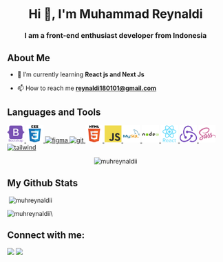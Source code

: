 <h1 align="center">Hi 👋, I'm Muhammad Reynaldi</h1>
<h3 align="center">I am a front-end enthusiast developer from Indonesia</h3>

## About Me

- 🌱 I’m currently learning **React js and Next Js**

- 📫 How to reach me **reynaldi180101@gmail.com**

## Languages and Tools

<p align="left"> <a href="https://getbootstrap.com" target="_blank" rel="noreferrer"> <img src="https://raw.githubusercontent.com/devicons/devicon/master/icons/bootstrap/bootstrap-plain-wordmark.svg" alt="bootstrap" width="40" height="40"/> </a> <a href="https://www.w3schools.com/css/" target="_blank" rel="noreferrer"> <img src="https://raw.githubusercontent.com/devicons/devicon/master/icons/css3/css3-original-wordmark.svg" alt="css3" width="40" height="40"/> </a> <a href="https://www.figma.com/" target="_blank" rel="noreferrer"> <img src="https://www.vectorlogo.zone/logos/figma/figma-icon.svg" alt="figma" width="40" height="40"/> </a> <a href="https://git-scm.com/" target="_blank" rel="noreferrer"> <img src="https://www.vectorlogo.zone/logos/git-scm/git-scm-icon.svg" alt="git" width="40" height="40"/> </a> <a href="https://www.w3.org/html/" target="_blank" rel="noreferrer"> <img src="https://raw.githubusercontent.com/devicons/devicon/master/icons/html5/html5-original-wordmark.svg" alt="html5" width="40" height="40"/> </a> <a href="https://developer.mozilla.org/en-US/docs/Web/JavaScript" target="_blank" rel="noreferrer"> <img src="https://raw.githubusercontent.com/devicons/devicon/master/icons/javascript/javascript-original.svg" alt="javascript" width="40" height="40"/> </a> <a href="https://www.mysql.com/" target="_blank" rel="noreferrer"> <img src="https://raw.githubusercontent.com/devicons/devicon/master/icons/mysql/mysql-original-wordmark.svg" alt="mysql" width="40" height="40"/> </a> <a href="https://nodejs.org" target="_blank" rel="noreferrer"> <img src="https://raw.githubusercontent.com/devicons/devicon/master/icons/nodejs/nodejs-original-wordmark.svg" alt="nodejs" width="40" height="40"/> </a> <a href="https://reactjs.org/" target="_blank" rel="noreferrer"> <img src="https://raw.githubusercontent.com/devicons/devicon/master/icons/react/react-original-wordmark.svg" alt="react" width="40" height="40"/> </a> <a href="https://redux.js.org" target="_blank" rel="noreferrer"> <img src="https://raw.githubusercontent.com/devicons/devicon/master/icons/redux/redux-original.svg" alt="redux" width="40" height="40"/> </a> <a href="https://sass-lang.com" target="_blank" rel="noreferrer"> <img src="https://raw.githubusercontent.com/devicons/devicon/master/icons/sass/sass-original.svg" alt="sass" width="40" height="40"/> </a> <a href="https://tailwindcss.com/" target="_blank" rel="noreferrer"> <img src="https://www.vectorlogo.zone/logos/tailwindcss/tailwindcss-icon.svg" alt="tailwind" width="40" height="40"/> </a> </p>

<p align="center"><img align="center" src="https://github-readme-streak-stats.herokuapp.com/?user=muhreynaldii&&theme=react&hide_border=true&bg_color=0D1117" alt="muhreynaldii" /></p>

## My Github Stats

<p>&nbsp;<img align="center" src="https://github-readme-stats.vercel.app/api?username=muhreynaldii&show_icons=true&count_private=true&theme=react&hide_border=true&bg_color=0D1117" alt="muhreynaldii" /></p>

<p><img align="left" src="https://github-readme-stats.vercel.app/api/top-langs?username=muhreynaldii&show_icons=true&locale=en&layout=compact&theme=react&hide_border=true&bg_color=0D1117" alt="muhreynaldii" /></p>\

## Connect with me:

<p align="left">

<a href = "https://www.linkedin.com/in/muhammad-reynaldi-606a3a193/"><img src="https://img.icons8.com/fluent/48/000000/linkedin.png"/></a>
<a href = "https://instagram.com/muhreynaldii"><img src="https://img.icons8.com/fluent/48/000000/instagram-new.png"/></a>
